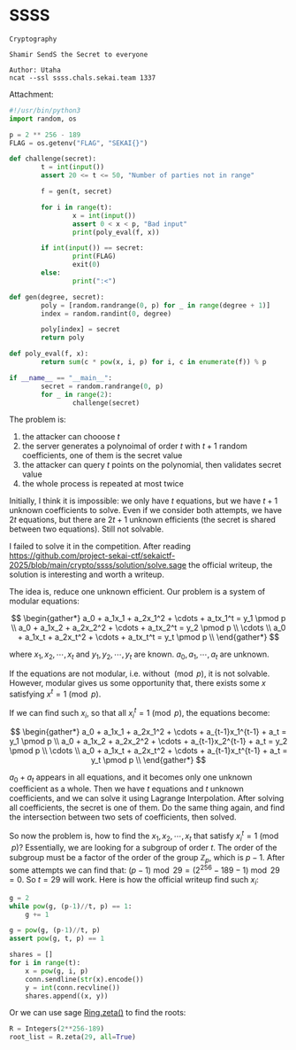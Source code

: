 # SSSS

```
Cryptography

Shamir SendS the Secret to everyone

Author: Utaha
ncat --ssl ssss.chals.sekai.team 1337
```

Attachment:

```python
#!/usr/bin/python3
import random, os

p = 2 ** 256 - 189
FLAG = os.getenv("FLAG", "SEKAI{}")

def challenge(secret):
        t = int(input())
        assert 20 <= t <= 50, "Number of parties not in range"

        f = gen(t, secret)

        for i in range(t):
                x = int(input())
                assert 0 < x < p, "Bad input"
                print(poly_eval(f, x))

        if int(input()) == secret:
                print(FLAG)
                exit(0)
        else:
                print(":<")

def gen(degree, secret):
        poly = [random.randrange(0, p) for _ in range(degree + 1)]
        index = random.randint(0, degree)

        poly[index] = secret
        return poly

def poly_eval(f, x):
        return sum(c * pow(x, i, p) for i, c in enumerate(f)) % p

if __name__ == "__main__":
        secret = random.randrange(0, p)
        for _ in range(2):
                challenge(secret)
```

The problem is:

1. the attacker can chooose $t$
2. the server generates a polynoimal of order $t$ with $t+1$ random coefficients, one of them is the secret value
3. the attacker can query $t$ points on the polynomial, then validates secret value
4. the whole process is repeated at most twice

Initially, I think it is impossible: we only have $t$ equations, but we have $t+1$ unknown coefficients to solve. Even if we consider both attempts, we have $2t$ equations, but there are $2t+1$ unknown efficients (the secret is shared between two equations). Still not solvable.

I failed to solve it in the competition. After reading <https://github.com/project-sekai-ctf/sekaictf-2025/blob/main/crypto/ssss/solution/solve.sage> the official writeup, the solution is interesting and worth a writeup.

The idea is, reduce one unknown efficient. Our problem is a system of modular equations:

$$
\begin{gather*}
a_0 + a_1x_1 + a_2x_1^2 + \cdots + a_tx_1^t = y_1 \pmod p \\
a_0 + a_1x_2 + a_2x_2^2 + \cdots + a_tx_2^t = y_2 \pmod p \\
\cdots \\
a_0 + a_1x_t + a_2x_t^2 + \cdots + a_tx_t^t = y_t \pmod p \\
\end{gather*}
$$


where $x_1, x_2, \cdots, x_t$ and $y_1, y_2, \cdots, y_t$ are known. $a_0, a_1, \cdots, a_t$ are unknown.

If the equations are not modular, i.e. without $\pmod p$, it is not solvable. However, modular gives us some opportunity that, there exists some $x$ satisfying $x^t = 1 \pmod p$.

If we can find such $x_i$, so that all $x_i^t = 1 \pmod p$, the equations become:

$$
\begin{gather*}
a_0 + a_1x_1 + a_2x_1^2 + \cdots + a_{t-1}x_1^{t-1} + a_t = y_1 \pmod p \\
a_0 + a_1x_2 + a_2x_2^2 + \cdots + a_{t-1}x_2^{t-1} + a_t = y_2 \pmod p \\
\cdots \\
a_0 + a_1x_t + a_2x_t^2 + \cdots + a_{t-1}x_t^{t-1} + a_t = y_t \pmod p \\
\end{gather*}
$$

$a_0 + a_t$ appears in all equations, and it becomes only one unknown coefficient as a whole. Then we have $t$ equations and $t$ unknown coefficients, and we can solve it using Lagrange Interpolation. After solving all coefficients, the secret is one of them. Do the same thing again, and find the intersection between two sets of coefficients, then solved.

So now the problem is, how to find the $x_1, x_2, \cdots, x_t$ that satisfy $x_i^t = 1 \pmod p$? Essentially, we are looking for a subgroup of order $t$. The order of the subgroup must be a factor of the order of the group $\mathbb{Z}_p$, which is $p-1$. After some attempts we can find that: $(p - 1) \bmod 29 = (2^{256} - 189 - 1) \bmod 29 = 0$. So $t = 29$ will work. Here is how the official writeup find such $x_i$:

```python
g = 2
while pow(g, (p-1)//t, p) == 1:
    g += 1

g = pow(g, (p-1)//t, p)
assert pow(g, t, p) == 1

shares = []
for i in range(t):
    x = pow(g, i, p)
    conn.sendline(str(x).encode())
    y = int(conn.recvline())
    shares.append((x, y))
```

Or we can use sage [Ring.zeta()](https://doc.sagemath.org/html/en/reference/rings/sage/rings/ring.html#sage.rings.ring.Ring.zeta) to find the roots:

```python
R = Integers(2**256-189)
root_list = R.zeta(29, all=True)
```
